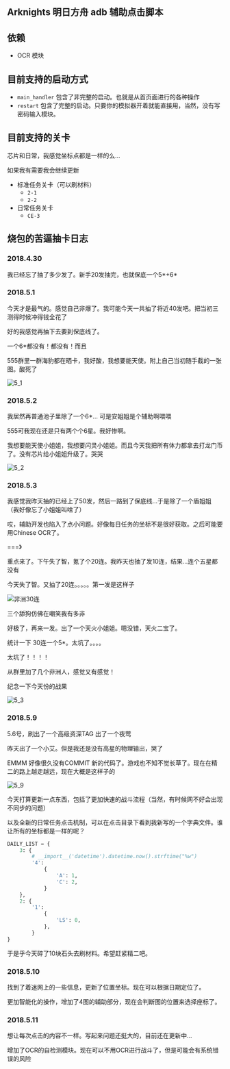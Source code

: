 ## Arknights 明日方舟 adb 辅助点击脚本

## 依赖

- OCR 模块

## 目前支持的启动方式

- `main_handler` 包含了非完整的启动。也就是从首页面进行的各种操作
- `restart` 包含了完整的启动。只要你的模拟器开着就能直接用，当然，没有写密码输入模块。

## 目前支持的关卡
芯片和日常，我感觉坐标点都是一样的么...

如果我有需要我会继续更新

- 标准任务关卡（可以刷材料）
    - `2-1`
    - `2-2`
- 日常任务关卡
    - `CE-3`

## 烧包的苦逼抽卡日志

### 2018.4.30

我已经忘了抽了多少发了。新手20发抽完，也就保底一个5*+6*

### 2018.5.1

今天才是最气的。感觉自己非爆了。我可能今天一共抽了将近40发吧。把当初三测得时候冲得钱全花了

好的我感觉再抽下去要到保底线了。

一个6*都没有！都没有！而且

555群里一群海豹都在晒卡，我好酸，我想要能天使。附上自己当初随手截的一张图。酸死了

![5_1](https://github.com/ninthDevilHAUNSTER/shaobao_adb/blob/master/Arknights/development_step_by_step/2019_5_1.jpg?raw=true)


### 2018.5.2 

我居然再普通池子里除了一个6*... 可是安姐姐是个辅助啊喂喂

555可我现在还是只有两个个6星。我好惨啊。

我想要能天使小姐姐，我想要闪灵小姐姐。而且今天我把所有体力都拿去打龙门币了。没有芯片给小姐姐升级了。哭哭

![5_2](https://github.com/ninthDevilHAUNSTER/shaobao_adb/blob/master/Arknights/development_step_by_step/2019_5_2.jpg?raw=true)

### 2018.5.3

我感觉我昨天抽的已经上了50发，然后一路到了保底线...于是除了一个盾姐姐（我好像忘了小姐姐叫啥了）

哎，辅助开发也陷入了点小问题。好像每日任务的坐标不是很好获取。之后可能要用Chinese OCR了。

===》

重点来了。下午失了智，氪了个20连。我昨天也抽了发10连，结果...连个五星都没有

今天失了智。又抽了20连。。。。。第一发是这样子

![非洲30连](https://github.com/ninthDevilHAUNSTER/shaobao_adb/blob/master/Arknights/development_step_by_step/feizhou_30_lian.jpg?raw=true)

三个舔狗仿佛在嘲笑我有多非

好极了，再来一发。出了一个天火小姐姐。嗯没错，天火二宝了。

统计一下 30连一个5*。太坑了。。。。

太坑了！！！！

从群里加了几个非洲人，感觉又有感觉！

纪念一下今天份的战果

![5_3](https://github.com/ninthDevilHAUNSTER/shaobao_adb/blob/master/Arknights/development_step_by_step/2019_5_3.png?raw=true)

### 2018.5.9 

5.6号，刷出了一个高级资深TAG 出了一个夜莺

昨天出了一个小艾。但是我还是没有高星的物理输出，哭了

EMMM 好像很久没有COMMIT 新的代码了。游戏也不知不觉长草了。现在在精二的路上越走越远，现在大概是这样子的

![5_9](https://github.com/ninthDevilHAUNSTER/shaobao_adb/blob/master/Arknights/development_step_by_step/2019_5_9.jpg?raw=true)

今天打算更新一点东西，包括了更加快速的战斗流程（当然，有时候网不好会出现不同步的问题）

以及全新的日常任务点击机制，可以在点击目录下看到我新写的一个字典文件。谁让所有的坐标都是一样的呢？
```python
DAILY_LIST = {
    3: {
        # __import__('datetime').datetime.now().strftime("%w")
        '4':
            {
                'A': 1,
                'C': 2,
            }
    },
    2: {
        '1':
            {
                'LS': 0,
            },
        }
}
```

于是乎今天碎了10块石头去刷材料。希望赶紧精二吧。

### 2018.5.10

找到了着迷网上的一些信息，更新了位置坐标。现在可以根据日期定位了。

更加智能化的操作，增加了4图的辅助部分，现在会判断图的位置来选择座标了。

### 2018.5.11
想让每次点击的内容不一样。写起来问题还挺大的，目前还在更新中...

增加了OCR的自检测模块。现在可以不用OCR进行战斗了，但是可能会有系统错误的风险
